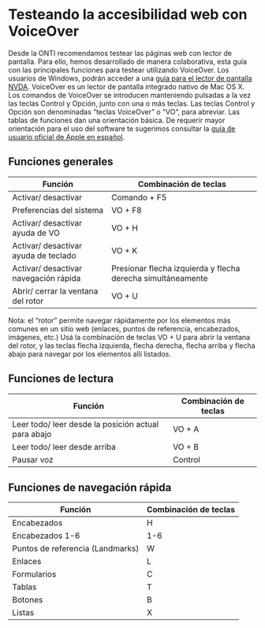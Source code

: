 # Testeando la accesibilidad web con VoiceOver

Desde la ONTI recomendamos testear las páginas web con lector de pantalla. Para ello, hemos desarrollado de manera colaborativa, esta guía con las principales funciones para testear utilizando VoiceOver. Los usuarios de Windows, podrán acceder a una [guía para el lector de pantalla NVDA](https://github.com/argob/accesibilidad-web/blob/master/docs/funciones_nvda.md). 
VoiceOver es un lector de pantalla integrado nativo de Mac OS X. Los comandos de VoiceOver se introducen manteniendo pulsadas a la vez las teclas Control y Opción, junto con una o más teclas. Las teclas Control y Opción son denominadas “teclas VoiceOver” o “VO”, para abreviar. 
Las tablas de funciones dan una orientación básica. De requerir mayor orientación para el uso del software te sugerimos consultar la [guía de usuario oficial de Apple en español](https://help.apple.com/voiceover/info/guide/10.13/).

## Funciones generales

| **Función** | **Combinación de teclas** |
| --- | --- |
| Activar/ desactivar | Comando + F5 |
| Preferencias del sistema | VO + F8 |
| Activar/ desactivar ayuda de VO | VO + H |
| Activar/ desactivar ayuda de teclado | VO + K |
| Activar/ desactivar navegación rápida | Presionar flecha izquierda y flecha derecha simultáneamente |
| Abrir/ cerrar la ventana del rotor | VO + U |

Nota: el “rotor” permite navegar rápidamente por los elementos más comunes en un sitio web (enlaces, puntos de referencia, encabezados, imágenes, etc.) Usá la combinación de teclas VO + U para abrir la ventana del rotor, y las teclas flecha izquierda, flecha derecha, flecha arriba y flecha abajo para navegar por los elementos allí listados.

## Funciones de lectura

| **Función** | **Combinación de teclas** |
| --- | --- |
| Leer todo/ leer desde la posición actual para abajo  | VO + A |
| Leer todo/ leer desde arriba  | VO + B |
| Pausar voz | Control |

## Funciones de navegación rápida

| **Función** | **Combinación de teclas** |
| --- | --- |
| Encabezados | H |
| Encabezados 1-6 | 1-6 |
| Puntos de referencia (Landmarks) | W |
| Enlaces | L |
| Formularios | C |
| Tablas | T |
| Botones | B |
| Listas | X |

